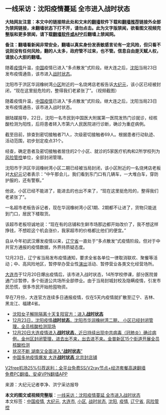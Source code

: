  <h2>一线采访：沈阳疫情蔓延 全市进入战时状态</h2> <p class="notice"><b>大陆网友注意：本文中的链接除此处和文末的<a href="https://github.com/bannedbook/fanqiang" >翻墙</a>软件下载和<a href="https://github.com/killgcd/justmysocks/blob/master/README.md">翻墙推荐</a>链接外全部为禁网链接，未翻墙状态下打不开，请勿点击。此为文字版禁闻，欲看图文视频完整版和更多禁闻，请下载<a href="https://github.com/bannedbook/fanqiang">翻墙软件或APP</a>后翻墙上禁闻网。</p><p>备注：翻墙看新闻非常安全，翻墙以真实身份发表敏感言论有一定风险，但只看不说则没有任何风险，翻的人太多，政府管不过来，也不管。信息自由是天赋人权，请放心大胆的翻墙。</b></p>  <div class="entry"> <p id="summary">随着<a href="https://www.bannedbook.org/bnews/tag/%E7%96%AB%E6%83%85/" class="st_tag internal_tag" rel="tag" title="标签 疫情 下的日志">疫情</a>升温，<span class='wp_keywordlink_affiliate'><a href="https://www.bannedbook.org/" title="中国" target="_blank">中国</a></span>疫情已进入“多点散发”式阶段。继大连之后，<a href="https://www.bannedbook.org/bnews/tag/%e6%b2%88%e9%98%b3/" class="st_tag internal_tag" rel="tag" title="标签 沈阳 下的日志">沈阳</a>当局23日发布疫情通告，该市进入<a href="https://www.bannedbook.org/bnews/tag/%E6%88%98%E6%97%B6%E7%8A%B6%E6%80%81/" class="st_tag internal_tag" rel="tag" title="标签 战时状态 下的日志">战时状态</a>。</p> <p id="conimg">沈阳市于洪区华润橡树湾<a href="https://www.bannedbook.org/bnews/tag/%E5%B0%8F%E5%8C%BA/" class="st_tag internal_tag" rel="tag" title="标签 小区 下的日志">小区</a>附近的一名烧烤店老板告诉<a href="https://www.bannedbook.org/bnews/tag/%e5%a4%a7%e7%ba%aa%e5%85%83/" class="st_tag internal_tag" rel="tag" title="标签 大纪元 下的日志">大纪元</a>，该小区已经被封闭，“现在这里挺危险的，整得我们老紧张了”。（视频截图）</p> <p>随着疫情升温，<a href="https://www.bannedbook.org/bnews/tag/%e4%b8%ad%e5%9b%bd%e7%96%ab%e6%83%85/" class="st_tag internal_tag" rel="tag" title="标签 中国疫情 下的日志">中国疫情</a>已进入“多点散发”式阶段。继大连之后，沈阳当局23日发布疫情通告，该市进入战时状态。</p> <p>据陆媒报导，22日，沈阳一名市民到中国医大附属第一医院发热门诊就诊，经核酸检测为阳性，后将患者转入市第六人民医院进行诊断，确诊为重症病例。</p> <p>截至目前，排查到密切接触者71人，次级密切接触者69人。根据患者行动轨迹、活动范围，初步划定疫点31个。</p>  <p>经查，确定患者及密切接触者居住的2个小区、就诊的5家医疗机构和2所学校列为<a href="https://www.bannedbook.org/bnews/tag/%E9%A3%8E%E9%99%A9%E7%AE%A1%E6%8E%A7/" class="st_tag internal_tag" rel="tag" title="标签 风险管控 下的日志">风险管控</a>单位，全部封闭管理。</p> <p></p> <p></p> <p>沈阳市于洪区华润橡树湾小区二期已经被当局封闭，该小区附近的一名烧烤店老板对<span class='wp_keywordlink_affiliate'><a href="http://www.epochtimes.com/" title="大纪元" target="_blank">大纪元</a></span>记者表示：“中午那会儿，我们看到东门口有几辆车，一大堆白车，穿防护服的，还有警察。”</p> <p>他说，小区已经不能进了，能进去的也出不来了，“现在这里挺危险的，整得我们老紧张了”。</p>  <p>一名超市老板告诉记者，现在华润橡树湾小区1期、2期都不让进了，货物只能送到门口，居民下楼取货。</p> <p>该超市老板坦诚地说：“现在有的店铺和生鲜市场那边都开始改价了，我不想这样挣钱，不想趁这个机会涨价，我家超市的价格都比他们的便宜。”</p> <p></p> <p></p> <p></p>  <p></p> <p>自从今年初武汉爆发疫情以来，<a href="https://www.bannedbook.org/bnews/tag/%E8%BE%BD%E5%AE%81%E7%9C%81/" class="st_tag internal_tag" rel="tag" title="标签 辽宁省 下的日志">辽宁省</a>一直处于“多点散发”式疫情阶段。但对于中共官方通报的疫情数据，外界持质疑态度。</p> <p>12月23日，辽宁省当局发布疫情通知，要求全省各单位一律取消联欢、聚餐等活动；中、高风险地区，暂停举办营业性<span class='wp_keywordlink_affiliate'><a href="https://zh-cn.shenyunperformingarts.org/" title="演出" target="_blank">演出</a></span>活动、暂停营业各类文化经营场所。</p> <p><a href="https://www.bannedbook.org/bnews/tag/%E5%A4%A7%E8%BF%9E%E5%B8%82/" class="st_tag internal_tag" rel="tag" title="标签 大连市 下的日志">大连市</a>于12月20日爆出疫情后，该市进入战时状态，14所学校停课，部分医院普通门诊暂停，多个街道公共场所全部停业。由于当局封城封校及隐瞒疫情，引发市民恐慌，很多市民开始抢囤物资。</p> <p>早在7月份，大连官方连续多日通报疫情，仅在5天内疫情就扩散至辽宁、吉林、黑龙江、福建4省。</p>  <p></p> <p></p> <ul class='op-related-articles' title='相关阅读'> <li><a href='https://www.bannedbook.org/bnews/baitai/20201223/1453618.html' target='_blank'>沈阳女子解除隔离十天复阳官方：进入<b>战时状态</b></a></li> <li><a href='https://www.bannedbook.org/bnews/bannedvideo/20201223/1453559.html' target='_blank'>12月23日，沈阳疫情<b>战时状态</b>，沈阳市华润橡树湾二期， 小区已经封闭管理，全员核酸检测现场</a></li> <li><a href='https://www.bannedbook.org/bnews/bannedvideo/20201222/1452746.html' target='_blank'>12月20日大连疫情进入<b>战时状态</b>，近日持续出现中共病毒（冠肺炎）确诊病例，金州区封闭管理，进去出不来，出去进不来。金普新区15个街道开展全员核酸检测</a></li> <li><a href='https://www.bannedbook.org/bnews/cbnews/20201221/1452228.html' target='_blank'>状况不断 湖南又全面进入“<b>战时状态</b>”</a></li> <li><a href='https://www.bannedbook.org/bnews/cbnews/20201221/1451915.html' target='_blank'>中国多地疫情爆发 大连<b>战时状态</b> 北京封店铺</a></li> </ul> <p class="texttj"> <a href="https://github.com/bannedbook/fanqiang/wiki/V2ray%E6%9C%BA%E5%9C%BA" target="_blank">V2free机场25%引荐返利：全平台免费SS/V2ray节点+经济套餐高速翻墙</a><br/> <a href="https://github.com/bannedbook/fanqiang/wiki/%E7%A6%81%E9%97%BB%E7%BD%91%E5%AE%89%E5%8D%93%E7%BF%BB%E5%A2%99%E6%96%B0%E9%97%BBAPP" target="_blank">免费PC翻墙、安卓VPN翻墙APP</a></p><p> 来源：大纪元记者李净、洪宁采访报导 </p><a name='sharetosocial'></a>       <div><b>本文的图文或视频完整版</b>：<a href='https://www.bannedbook.org/bnews/cbnews/20201224/1453797.html'>一线采访：沈阳疫情蔓延 全市进入战时状态</a></div>  </div><!--END ENTRY--> <div class="postfooter"> <div>本文标签：<a href="https://www.bannedbook.org/bnews/tag/%e4%b8%ad%e5%9b%bd%e7%96%ab%e6%83%85/" rel="tag">中国疫情</a>, <a href="https://www.bannedbook.org/bnews/tag/%e5%a4%a7%e7%ba%aa%e5%85%83/" rel="tag">大纪元</a>, <a href="https://www.bannedbook.org/bnews/tag/%E5%A4%A7%E8%BF%9E%E5%B8%82/" rel="tag">大连市</a>, <a href="https://www.bannedbook.org/bnews/tag/%E5%B0%8F%E5%8C%BA/" rel="tag">小区</a>, <a href="https://www.bannedbook.org/bnews/tag/%E6%88%98%E6%97%B6%E7%8A%B6%E6%80%81/" rel="tag">战时状态</a>, <a href="https://www.bannedbook.org/bnews/tag/%e6%b2%88%e9%98%b3/" rel="tag">沈阳</a>, <a href="https://www.bannedbook.org/bnews/tag/%E7%96%AB%E6%83%85/" rel="tag">疫情</a>, <a href="https://www.bannedbook.org/bnews/tag/%E8%BE%BD%E5%AE%81%E7%9C%81/" rel="tag">辽宁省</a>, <a href="https://www.bannedbook.org/bnews/tag/%E9%A3%8E%E9%99%A9%E7%AE%A1%E6%8E%A7/" rel="tag">风险管控</a></div>  </div><!--END POSTFOOTER--> 